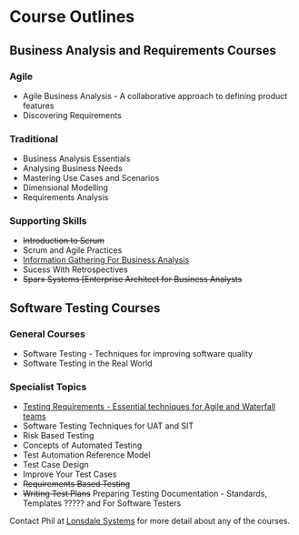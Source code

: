 # Course Outlines

## Business Analysis and Requirements Courses

### Agile

- Agile Business Analysis - A collaborative approach to defining product features
- Discovering Requirements

### Traditional

- Business Analysis Essentials
- Analysing Business Needs
- Mastering Use Cases and Scenarios
- Dimensional Modelling
- Requirements Analysis

### Supporting Skills

- ~~Introduction to Scrum~~
- Scrum and Agile Practices
- [Information Gathering For Business Analysis](Information%20Gathering%20for%20Business%20Analysis)
- Sucess With Retrospectives
- ~~Sparx Systems [Enterprise Architect for Business Analysts~~

## Software Testing Courses 

### General Courses

- Software Testing - Techniques for improving software quality
- Software Testing in the Real World

### Specialist Topics
- [Testing Requirements - Essential techniques for Agile and Waterfall teams](Testing%20Requirements)
- Software Testing Techniques for UAT and SIT
- Risk Based Testing
- Concepts of Automated Testing
- Test Automation Reference Model
- Test Case Design
- Improve Your Test Cases
- ~~Requirements Based Testing~~
- ~~Writing Test Plans~~ Preparing Testing Documentation - Standards, Templates ????? and For Software Testers

Contact Phil at [Lonsdale Systems](mailto:phil@lonsdalesystems.com) for more detail about any of the courses.
